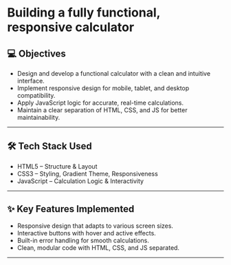 # Building a fully functional, responsive calculator

## 💻 Objectives

- Design and develop a functional calculator with a clean and intuitive interface.
- Implement responsive design for mobile, tablet, and desktop compatibility.
- Apply JavaScript logic for accurate, real-time calculations.
- Maintain a clear separation of HTML, CSS, and JS for better maintainability.

---

## 🛠 Tech Stack Used

- HTML5 – Structure & Layout
- CSS3 – Styling, Gradient Theme, Responsiveness
- JavaScript – Calculation Logic & Interactivity

---

## ✨ Key Features Implemented

- Responsive design that adapts to various screen sizes.
- Interactive buttons with hover and active effects.
- Built-in error handling for smooth calculations.
- Clean, modular code with HTML, CSS, and JS separated.

---

